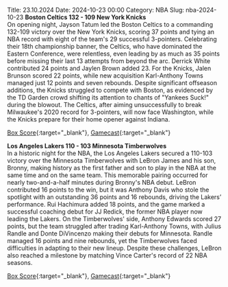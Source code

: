 Title: 23.10.2024
Date: 2024-10-23 00:00
Category: NBA 
Slug: nba-2024-10-23 
**Boston Celtics 132 - 109 New York Knicks**  
On opening night, Jayson Tatum led the Boston Celtics to a commanding 132-109 victory over the New York Knicks, scoring 37 points and tying an NBA record with eight of the team's 29 successful 3-pointers. Celebrating their 18th championship banner, the Celtics, who have dominated the Eastern Conference, were relentless, even leading by as much as 35 points before missing their last 13 attempts from beyond the arc. Derrick White contributed 24 points and Jaylen Brown added 23. For the Knicks, Jalen Brunson scored 22 points, while new acquisition Karl-Anthony Towns managed just 12 points and seven rebounds. Despite significant offseason additions, the Knicks struggled to compete with Boston, as evidenced by the TD Garden crowd shifting its attention to chants of "Yankees Suck!" during the blowout. The Celtics, after aiming unsuccessfully to break Milwaukee's 2020 record for 3-pointers, will now face Washington, while the Knicks prepare for their home opener against Indiana. 

[Box Score](/game/nyk-vs-bos-0022400061/box-score){:target="_blank"}, [Gamecast](/game/nyk-vs-bos-0022400061){:target="_blank"}<br>

**Los Angeles Lakers 110 - 103 Minnesota Timberwolves**  
In a historic night for the NBA, the Los Angeles Lakers secured a 110-103 victory over the Minnesota Timberwolves with LeBron James and his son, Bronny, making history as the first father and son to play in the NBA at the same time and on the same team. This memorable pairing occurred for nearly two-and-a-half minutes during Bronny's NBA debut. LeBron contributed 16 points to the win, but it was Anthony Davis who stole the spotlight with an outstanding 36 points and 16 rebounds, driving the Lakers’ performance. Rui Hachimura added 18 points, and the game marked a successful coaching debut for JJ Redick, the former NBA player now leading the Lakers. On the Timberwolves' side, Anthony Edwards scored 27 points, but the team struggled after trading Karl-Anthony Towns, with Julius Randle and Donte DiVincenzo making their debuts for Minnesota. Randle managed 16 points and nine rebounds, yet the Timberwolves faced difficulties in adapting to their new lineup. Despite these challenges, LeBron also reached a milestone by matching Vince Carter's record of 22 NBA seasons. 

[Box Score](/game/min-vs-lal-0022400062/box-score){:target="_blank"}, [Gamecast](/game/min-vs-lal-0022400062){:target="_blank"}<br>

